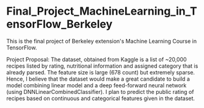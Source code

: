 # Final_Project_MachineLearning_in_TensorFlow_Berkeley
This is the final project of Berkeley extension's Machine Learning Course in TensorFlow.

Project Proposal: 
The dataset, obtained from Kaggle is a list of ~20,000 recipes listed by rating, nutritional information and assigned category that is already parsed. The feature size is large (678 count) but extremely sparse. Hence, I believe that the dataset would make a great candidate to build a model combining linear model and a deep feed-forward neural network (using DNNLinearCombinedClassifier). I plan to predict the public rating of recipes based on continuous and categorical features given in the dataset. 
